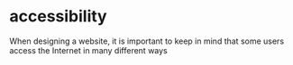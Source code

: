 # accessibility
When designing a website, it is important to keep in mind that some users access the Internet in many different ways
